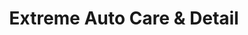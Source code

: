 ---
title: "Extreme Auto Care & Detail"
url: /tumwater/extreme-auto-care-and-detail/
shop: car repair
---